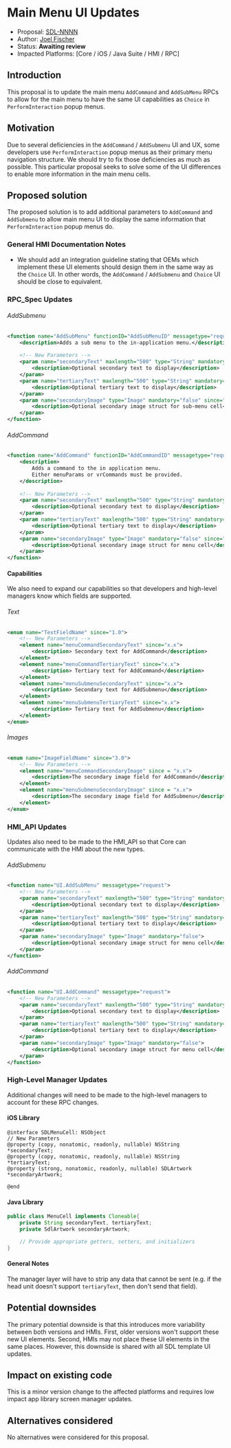 # Main Menu UI Updates

* Proposal: [SDL-NNNN](NNNN-addcommand-ui-updates.md)
* Author: [Joel Fischer](https://github.com/joeljfischer)
* Status: **Awaiting review**
* Impacted Platforms: [Core / iOS / Java Suite / HMI / RPC]

## Introduction
This proposal is to update the main menu `AddCommand` and `AddSubMenu` RPCs to allow for the main menu to have the same UI capabilities as `Choice` in `PerformInteraction` popup menus.

## Motivation
Due to several deficiencies in the `AddCommand` / `AddSubmenu` UI and UX, some developers use `PerformInteraction` popup menus as their primary menu navigation structure. We should try to fix those deficiencies as much as possible. This particular proposal seeks to solve some of the UI differences to enable more information in the main menu cells.

## Proposed solution
The proposed solution is to add additional parameters to `AddCommand` and `AddSubmenu` to allow main menu UI to display the same information that `PerformInteraction` popup menus do.

### General HMI Documentation Notes
* We should add an integration guideline stating that OEMs which implement these UI elements should design them in the same way as the `Choice` UI. In other words, the `AddCommand` / `AddSubmenu` and `Choice` UI should be close to equivalent.

### RPC_Spec Updates
###### AddSubmenu
```xml
<function name="AddSubMenu" functionID="AddSubMenuID" messagetype="request" since="1.0">
    <description>Adds a sub menu to the in-application menu.</description>
    
    <!-- New Parameters -->
    <param name="secondaryText" maxlength="500" type="String" mandatory="false" since="x.x">
        <description>Optional secondary text to display</description>
    </param>
    <param name="tertiaryText" maxlength="500" type="String" mandatory="false" since="x.x">
        <description>Optional tertiary text to display</description>
    </param>
    <param name="secondaryImage" type="Image" mandatory="false" since="x.x">
        <description>Optional secondary image struct for sub-menu cell</description>
    </param>
</function>
```

###### AddCommand
```xml
<function name="AddCommand" functionID="AddCommandID" messagetype="request" since="1.0">
    <description>
        Adds a command to the in application menu.
        Either menuParams or vrCommands must be provided.
    </description>
    
    <!-- New Parameters -->
    <param name="secondaryText" maxlength="500" type="String" mandatory="false" since="x.x">
        <description>Optional secondary text to display</description>
    </param>
    <param name="tertiaryText" maxlength="500" type="String" mandatory="false" since="x.x">
        <description>Optional tertiary text to display</description>
    </param>
    <param name="secondaryImage" type="Image" mandatory="false" since="x.x">
        <description>Optional secondary image struct for menu cell</description>
    </param>
</function>
```

#### Capabilities
We also need to expand our capabilities so that developers and high-level managers know which fields are supported.

###### Text
```xml
<enum name="TextFieldName" since="1.0">
    <!-- New Parameters -->
    <element name="menuCommandSecondaryText" since="x.x">
        <description> Secondary text for AddCommand</description>
    </element>
    <element name="menuCommandTertiaryText" since="x.x">
        <description> Tertiary text for AddCommand</description>
    </element>
    <element name="menuSubmenuSecondaryText" since="x.x">
        <description> Secondary text for AddSubmenu</description>
    </element>
    <element name="menuSubmenuTertiaryText" since="x.x">
        <description> Tertiary text for AddSubmenu</description>
    </element>
</enum>
```

###### Images
```xml
<enum name="ImageFieldName" since="3.0">
    <!-- New Parameters -->
    <element name="menuCommandSecondaryImage" since = "x.x">
        <description>The secondary image field for AddCommand</description>
    </element>
    <element name="menuSubmenuSecondaryImage" since = "x.x">
        <description>The secondary image field for AddSubmenu</description>
    </element>
</enum>
```

### HMI_API Updates
Updates also need to be made to the HMI_API so that Core can communicate with the HMI about the new types.

###### AddSubmenu
```xml
<function name="UI.AddSubMenu" messagetype="request">
    <!-- New Parameters -->
    <param name="secondaryText" maxlength="500" type="String" mandatory="false">
        <description>Optional secondary text to display</description>
    </param>
    <param name="tertiaryText" maxlength="500" type="String" mandatory="false">
        <description>Optional tertiary text to display</description>
    </param>
    <param name="secondaryImage" type="Image" mandatory="false">
        <description>Optional secondary image struct for menu cell</description>
    </param>
</function>
```

###### AddCommand
```xml
<function name="UI.AddCommand" messagetype="request">
    <!-- New Parameters -->
    <param name="secondaryText" maxlength="500" type="String" mandatory="false">
        <description>Optional secondary text to display</description>
    </param>
    <param name="tertiaryText" maxlength="500" type="String" mandatory="false">
        <description>Optional tertiary text to display</description>
    </param>
    <param name="secondaryImage" type="Image" mandatory="false">
        <description>Optional secondary image struct for menu cell</description>
    </param>
</function>
```

### High-Level Manager Updates
Additional changes will need to be made to the high-level managers to account for these RPC changes.

#### iOS Library
```objc
@interface SDLMenuCell: NSObject
// New Parameters
@property (copy, nonatomic, readonly, nullable) NSString *secondaryText;
@property (copy, nonatomic, readonly, nullable) NSString *tertiaryText;
@property (strong, nonatomic, readonly, nullable) SDLArtwork *secondaryArtwork;

@end
```

#### Java Library
```java
public class MenuCell implements Cloneable{
    private String secondaryText, tertiaryText;
    private SdlArtwork secondaryArtwork;

    // Provide appropriate getters, setters, and initializers
}
```

#### General Notes
The manager layer will have to strip any data that cannot be sent (e.g. if the head unit doesn't support `tertiaryText`, then don't send that field).

## Potential downsides
The primary potential downside is that this introduces more variability between both versions and HMIs. First, older versions won't support these new UI elements. Second, HMIs may not place these UI elements in the same places. However, this downside is shared with all SDL template UI updates.

## Impact on existing code
This is a minor version change to the affected platforms and requires low impact app library screen manager updates.

## Alternatives considered
No alternatives were considered for this proposal.

```
